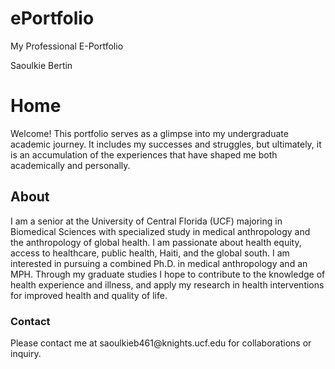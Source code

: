# ePortfolio
My Professional E-Portfolio
<!DOCTYPE html>
<html>
<body>
  <head>Saoulkie Bertin</head>
  <h1>Home</h1>
  <p> Welcome! This portfolio serves as a glimpse into my undergraduate academic journey. It includes my successes and struggles, but ultimately, it is an accumulation of the experiences that have shaped me both academically and personally.  </p>
  
  <h2>About</h2>
  <p> I am a senior at the University of Central Florida (UCF) majoring in Biomedical Sciences with specialized study in medical anthropology and the anthropology of   global health. I am passionate about health equity, access to healthcare, public health, Haiti, and the global south. I am interested in pursuing a combined Ph.D. in medical anthropology and an MPH. Through my graduate studies I hope to contribute to the knowledge of health experience and illness, and apply my research in health interventions for improved health and quality of life.</p>

  <h3>Contact</h3>
  <p>Please contact me at saoulkieb461@knights.ucf.edu for collaborations or inquiry.</p>

</body>
</html>
